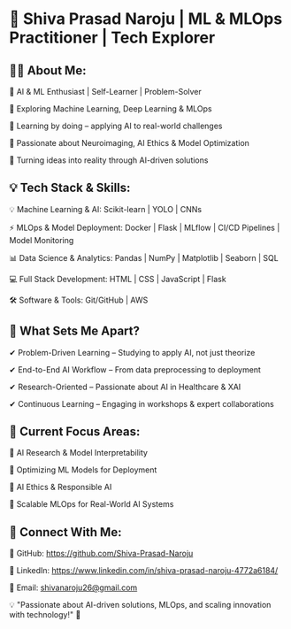 # 🚀 Shiva Prasad Naroju | ML & MLOps Practitioner | Tech Explorer

## 👨‍💻 About Me:
🔹 AI & ML Enthusiast | Self-Learner | Problem-Solver

🔹 Exploring Machine Learning, Deep Learning & MLOps

🔹 Learning by doing – applying AI to real-world challenges

🔹 Passionate about Neuroimaging, AI Ethics & Model Optimization

🔹 Turning ideas into reality through AI-driven solutions

## 💡 Tech Stack & Skills:
💡 Machine Learning & AI: Scikit-learn | YOLO | CNNs

⚡ MLOps & Model Deployment: Docker | Flask | MLflow | CI/CD Pipelines | Model Monitoring

📊 Data Science & Analytics: Pandas | NumPy | Matplotlib | Seaborn | SQL

💻 Full Stack Development: HTML | CSS | JavaScript | Flask 

🛠 Software & Tools: Git/GitHub | AWS

## 📌 What Sets Me Apart?
✔ Problem-Driven Learning – Studying to apply AI, not just theorize

✔ End-to-End AI Workflow – From data preprocessing to deployment

✔ Research-Oriented – Passionate about AI in Healthcare & XAI

✔ Continuous Learning – Engaging in workshops & expert collaborations

## 🌱 Current Focus Areas:
🔹 AI Research & Model Interpretability

🔹 Optimizing ML Models for Deployment

🔹 AI Ethics & Responsible AI

🔹 Scalable MLOps for Real-World AI Systems

## 🌟 Connect With Me:
📌 GitHub: https://github.com/Shiva-Prasad-Naroju

💼 LinkedIn: https://www.linkedin.com/in/shiva-prasad-naroju-4772a6184/

📧 Email: shivanaroju26@gmail.com

💡 "Passionate about AI-driven solutions, MLOps, and scaling innovation with technology!" 🚀
